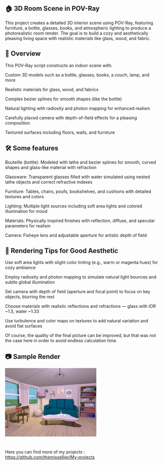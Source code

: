 ## 🏠 3D Room Scene in POV-Ray

This project creates a detailed 3D interior scene using POV-Ray, featuring furniture, a bottle, glasses, books, and atmospheric lighting to produce a photorealistic room render. The goal is to build a cozy and aesthetically pleasing living space with realistic materials like glass, wood, and fabric.

## 🧩 Overview

This POV-Ray script constructs an indoor scene with:

Custom 3D models such as a bottle, glasses, books, a couch, lamp, and more

Realistic materials for glass, wood, and fabrics

Complex bezier splines for smooth shapes (like the bottle)

Natural lighting with radiosity and photon mapping for enhanced realism

Carefully placed camera with depth-of-field effects for a pleasing composition

Textured surfaces including floors, walls, and furniture

## 🛠️ Some features

Bouteille (bottle): Modeled with lathe and bezier splines for smooth, curved shapes and glass-like material with refraction

Glassware: Transparent glasses filled with water simulated using nested lathe objects and correct refractive indexes

Furniture: Tables, chairs, poufs, bookshelves, and cushions with detailed textures and colors

Lighting: Multiple light sources including soft area lights and colored illumination for mood

Materials: Physically inspired finishes with reflection, diffuse, and specular parameters for realism

Camera: Fisheye lens and adjustable aperture for artistic depth of field

## 🎨 Rendering Tips for Good Aesthetic

Use soft area lights with slight color tinting (e.g., warm or magenta hues) for cozy ambiance

Employ radiosity and photon mapping to simulate natural light bounces and subtle global illumination

Set camera with depth of field (aperture and focal point) to focus on key objects, blurring the rest

Choose materials with realistic reflections and refractions — glass with IOR ~1.5, water ~1.33

Use turbulence and color maps on textures to add natural variation and avoid flat surfaces

Of course, the quality of the final picture can be improved, but that was not the case here in order to avoid endless calculation time.

## 📷 Sample Render

<img src="living-room_scene.png" alt="3D Room Scene" width="300">

#
Here you can find more of my projects : https://github.com/themissellier/My-projects
